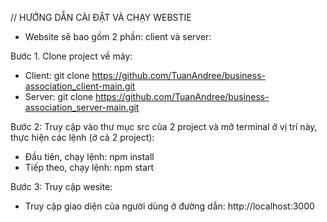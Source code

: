 // HƯỚNG DẪN CÀI ĐẶT VÀ CHẠY WEBSTIE

- Website sẽ bao gồm 2 phần: client và server:

Bước 1. Clone project về máy:

- Client: git clone https://github.com/TuanAndree/business-association_client-main.git
- Server: git clone https://github.com/TuanAndree/business-association_server-main.git

Bước 2: Truy cập vào thư mục src của 2 project và mở terminal ở vị trí này, thực hiện các lệnh (ở cả 2 project):

- Đầu tiên, chạy lệnh: npm install
- Tiếp theo, chạy lệnh: npm start

Bước 3: Truy cập wesite:

- Truy cập giao diện của người dùng ở đường dẫn: http://localhost:3000
